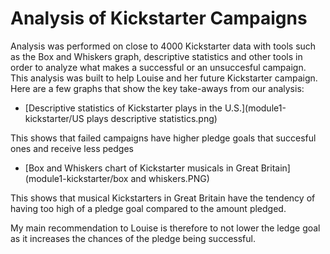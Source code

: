 # Analysis of Kickstarter Campaigns

Analysis was performed on close to 4000 Kickstarter data with tools such as the Box and Whiskers graph, descriptive statistics and other tools in order to analyze what makes a successful or an unsuccesful campaign. This analysis was built to help Louise and her future Kickstarter campaign. Here are a few graphs that show the key take-aways from our analysis:

* [Descriptive statistics of Kickstarter plays in the U.S.](module1-kickstarter/US plays descriptive statistics.png)

This shows that failed campaigns have higher pledge goals that succesful ones and receive less pedges

* [Box and Whiskers chart of Kickstarter musicals in Great Britain](module1-kickstarter/box and whiskers.PNG)

This shows that musical Kickstarters in Great Britain have the tendency of having too high of a pledge goal compared to the amount pledged.

My main recommendation to Louise is therefore to not lower the ledge goal as it increases the chances of the pledge being successful. 
